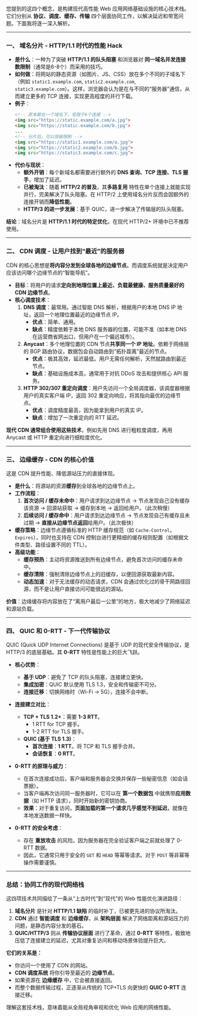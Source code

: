 您提到的这四个概念，是构建现代高性能 Web 应用网络基础设施的核心技术栈。它们分别从 **协议、调度、缓存、传输** 四个层面协同工作，以解决延迟和带宽问题。下面我将逐一深入解析。

---

### 一、 域名分片 - HTTP/1.1 时代的性能 Hack

*   **是什么**：一种为了突破 **HTTP/1.1 的队头阻塞** 和浏览器对 **同一域名并发连接数限制**（通常是6-8个）而采用的技巧。
*   **如何做**：将网站的静态资源（如图片、JS、CSS）放在多个不同的子域名下（例如 `static1.example.com`, `static2.example.com`, `static3.example.com`）。这样，浏览器会认为是在与不同的“服务器”通信，从而建立更多的 TCP 连接，实现更高程度的并行下载。
*   **例子**：
    ```html
    <!-- 原本都在一个域名下，受限于6个连接 -->
    <img src="https://static.example.com/a.jpg">
    <img src="https://static.example.com/b.jpg">
    ...
    <!-- 分片后，可以突破限制 -->
    <img src="https://static1.example.com/a.jpg">
    <img src="https://static2.example.com/b.jpg">
    <img src="https://static3.example.com/c.jpg">
    ```
*   **代价与现状**：
    *   **额外开销**：每个新域名都需要进行额外的 **DNS 查询、TCP 连接、TLS 握手**，增加了延迟。
    *   **已被淘汰**：随着 **HTTP/2 的普及**，其**多路复用** 特性在单个连接上就能实现并行，完美解决了队头阻塞。在 HTTP/2 上使用域名分片反而会因额外的连接开销而**降低性能**。
    *   **HTTP/3 的进一步发展**：基于 QUIC，进一步解决了传输层的队头阻塞。

**结论**：域名分片是 **HTTP/1.1 时代的特定优化**，在现代 HTTP/2+ 环境中已不推荐使用。

---

### 二、 CDN 调度 - 让用户找到“最近”的服务器

CDN 的核心思想是**将内容分发到全球各地的边缘节点**。而调度系统就是决定用户应该访问哪个边缘节点的“智能导航”。

*   **目标**：将用户的请求**定向到地理位置上最近、负载最健康、服务质量最好的 CDN 边缘节点**。
*   **核心调度技术**：
    1.  **DNS 调度**：最常用。通过智能 DNS 解析，根据用户的本地 DNS IP 地址，返回一个地理位置最近的边缘节点 IP。
        *   **优点**：简单、通用。
        *   **缺点**：精度依赖于本地 DNS 服务器的位置，可能不准（如本地 DNS 在运营商省网出口，但用户在一个偏远城市）。
    2.  **Anycast**：多个地理位置的 CDN 节点**共享同一个 IP 地址**。依赖于网络层的 BGP 路由协议，数据包会自动路由到“拓扑距离”最近的节点。
        *   **优点**：极其高效，延迟最低。用户无需任何解析，天然就路由到最近节点。
        *   **缺点**：基础设施成本高，通常用于对抗 DDoS 攻击和提供核心 API 服务。
    3.  **HTTP 302/307 重定向调度**：用户先访问一个全局调度器，该调度器根据用户的真实客户端 IP，返回 302 重定向响应，将其指向最优的边缘节点。
        *   **优点**：调度精度最高，因为能拿到用户的真实 IP。
        *   **缺点**：增加了一次重定向的 RTT 延迟。

**现代 CDN 通常组合使用这些技术**，例如先用 DNS 进行粗粒度调度，再用 Anycast 或 HTTP 重定向进行细粒度优化。

---

### 三、 边缘缓存 - CDN 的核心价值

这是 CDN 提升性能、降低源站压力的直接体现。

*   **是什么**：将源站的资源**缓存**到全球各地的边缘节点上。
*   **工作流程**：
    1.  **首次访问 / 缓存未命中**：用户请求到达边缘节点 -> 节点发现自己没有缓存该资源 -> 回源站获取 -> 缓存到本地 -> 返回给用户。（此次稍慢）
    2.  **后续访问 / 缓存命中**：用户请求到达边缘节点 -> 节点发现自己有缓存且未过期 -> **直接从边缘节点返回**给用户。（此次极快）
*   **缓存策略**：边缘节点遵循标准的 HTTP 缓存规范（如 `Cache-Control`， `Expires`），同时也支持在 CDN 控制台进行更精细的缓存规则配置（如根据文件类型、路径设置不同的 TTL）。
*   **高级功能**：
    *   **缓存预热**：主动将资源推送到所有边缘节点，避免首次访问的缓存未命中。
    *   **缓存清除**：强制清除边缘节点上的旧缓存，以便回源获取最新内容。
    *   **动态加速**：对于无法缓存的动态请求，CDN 会通过优化过的骨干网路径回源，而不是让用户直接访问可能很远的源站。

**价值**：边缘缓存将内容放在了“离用户最后一公里”的地方，极大地减少了网络延迟和源站负载。

---

### 四、 QUIC 和 0-RTT - 下一代传输协议

QUIC (Quick UDP Internet Connections) 是基于 UDP 的现代安全传输协议，是 HTTP/3 的底层基础。其 **0-RTT** 特性是性能上的巨大飞跃。

*   **核心优势**：
    *   **基于 UDP**：避免了 TCP 的队头阻塞，连接建立更快。
    *   **集成加密**：QUIC 默认使用 TLS 1.3，安全和传输密不可分。
    *   **连接迁移**：切换网络时（Wi-Fi -> 5G），连接不会中断。

*   **连接建立对比**：
    *   **TCP + TLS 1.2+**：需要 **1-3 RTT**。
        *   1 RTT for TCP 握手。
        *   1-2 RTT for TLS 握手。
    *   **QUIC (基于 TLS 1.3)**：
        *   **首次连接**：**1 RTT**。将 TCP 和 TLS 握手合并。
        *   **会话恢复**：**0 RTT**。

*   **0-RTT 的原理与威力**：
    *   在首次连接成功后，客户端和服务器会交换并保存一些秘密信息（如会话票据）。
    *   当客户端再次访问同一服务器时，它可以在 **第一个数据包** 中就携带**应用数据**（如 HTTP 请求），同时开始新的密钥协商。
    *   **效果**：对于重复访问，**页面加载的第一个请求几乎感觉不到延迟**，就像在本地发送数据一样快。

*   **0-RTT 的安全考虑**：
    *   存在 **重放攻击** 的风险。因为服务器在完全验证客户端之前就处理了 0-RTT 数据。
    *   因此，它通常只用于安全的 `GET` 和 `HEAD` 等幂等请求。对于 `POST` 等非幂等操作需要谨慎。

---

### 总结：协同工作的现代网络栈
这四项技术共同描绘了一条从“上古时代”到“现代”的 Web 性能优化演进路径：

1.  **域名分片** 是针对 **HTTP/1.1 缺陷** 的临时补丁，已被更先进的协议所淘汰。
2.  **CDN** 通过 **智能调度** 和 **边缘缓存**，从 **架构层面** 解决了网络距离和源站压力的问题，是静态内容分发的基石。
3.  **QUIC/HTTP/3** 则从 **传输协议层面** 进行了革命，通过 **0-RTT** 等特性，极致地压低了连接建立的延迟，尤其对重复访问和移动场景体验提升巨大。

**它们的关系是：**
*   你访问一个使用了 CDN 的网站。
*   **CDN 调度系统** 将你引导至最近的 **边缘节点**。
*   如果资源在 **边缘缓存** 中，它会被直接返回。
*   而整个数据传输过程，正逐渐从传统的 TCP+TLS 向更快的 **QUIC 0-RTT** 连接迁移。

理解这套技术栈，意味着能从全局视角审视和优化 Web 应用的网络性能。